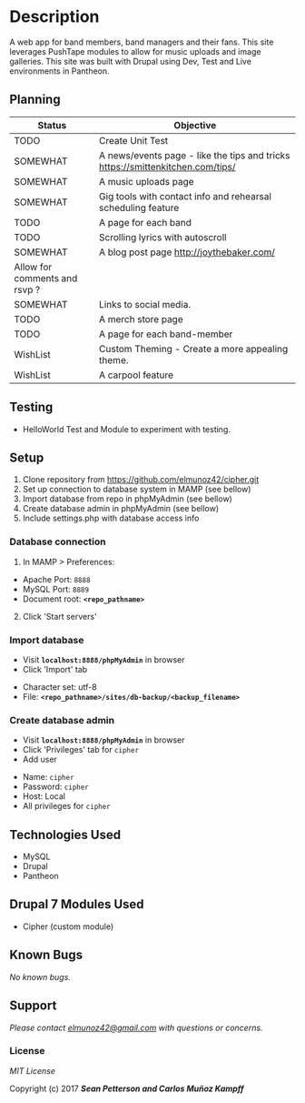 # Description

A web app for band members, band managers and their fans. This site leverages PushTape modules to allow for music uploads and image galleries. This site was built with Drupal using Dev, Test and Live environments in Pantheon.

## Planning

|Status | Objective                          |
|---------|-----------------------------------|
|TODO | Create Unit Test |
|SOMEWHAT| A news/events page - like the tips and tricks https://smittenkitchen.com/tips/ |
|SOMEWHAT| A music uploads page |
|SOMEWHAT| Gig tools with contact info and rehearsal scheduling feature |
|TODO| A page for each band |
|TODO| Scrolling lyrics with autoscroll|
|SOMEWHAT| A blog post page http://joythebaker.com/
Allow for comments and rsvp ?|
|SOMEWHAT| Links to social media. |
|TODO| A merch store page |
|TODO| A page for each band-member |
|WishList| Custom Theming - Create a more appealing theme. |
|WishList| A carpool feature |

## Testing

* HelloWorld Test and Module to experiment with testing.

## Setup
1. Clone repository from https://github.com/elmunoz42/cipher.git
2. Set up connection to database system in MAMP (see bellow)
3. Import database from repo in phpMyAdmin (see bellow)
4. Create database admin in phpMyAdmin (see bellow)
5. Include settings.php with database access info

### Database connection
1. In MAMP > Preferences:
 - Apache Port: `8888`
 - MySQL Port: `8889`
 - Document root: **`<repo_pathname>`**
2. Click 'Start servers'

### Import database
* Visit **`localhost:8888/phpMyAdmin`** in browser
* Click 'Import' tab
 - Character set: utf-8
 - File: **`<repo_pathname>/sites/db-backup/<backup_filename>`**

### Create database admin
* Visit **`localhost:8888/phpMyAdmin`** in browser
* Click 'Privileges' tab for `cipher`
* Add user
 - Name: `cipher`
 - Password: `cipher`
 - Host: Local
 - All privileges for `cipher`


## Technologies Used

* MySQL
* Drupal
* Pantheon

## Drupal 7 Modules Used
* Cipher (custom module)

## Known Bugs

_No known bugs._

## Support

_Please contact elmunoz42@gmail.com with questions or concerns._

### License

*MIT License*

Copyright (c) 2017 _**Sean Petterson and Carlos Muñoz Kampff**_
